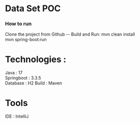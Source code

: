 # Data Set POC

### How to run

Clone the project from
Github --
Build and Run:
mvn clean install <br>
mvn spring-boot:run



# Technologies :
Java : 17 <br>
Springboot : 3.3.5 <br>
Database : H2
Build : Maven

# Tools
IDE : IntelliJ